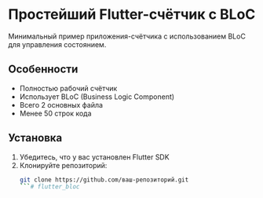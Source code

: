 # Простейший Flutter-счётчик с BLoC

Минимальный пример приложения-счётчика с использованием BLoC для управления состоянием.

## Особенности
- Полностью рабочий счётчик
- Использует BLoC (Business Logic Component)
- Всего 2 основных файла
- Менее 50 строк кода

## Установка
1. Убедитесь, что у вас установлен Flutter SDK
2. Клонируйте репозиторий:
   ```bash
   git clone https://github.com/ваш-репозиторий.git
   ```#   f l u t t e r _ b l o c  
 